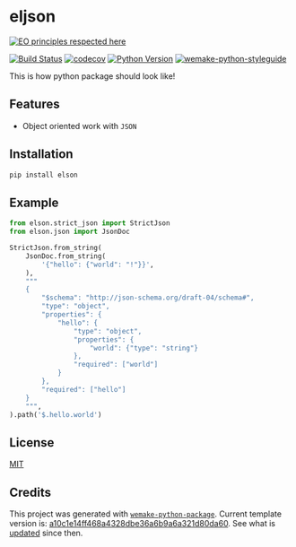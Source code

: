 # eljson

[![EO principles respected here](https://www.elegantobjects.org/badge.svg)](https://www.elegantobjects.org)

[![Build Status](https://github.com/blablatdinov/eljson/workflows/test/badge.svg?branch=master&event=push)](https://github.com/blablatdinov/eljson/actions?query=workflow%3Atest)
[![codecov](https://codecov.io/gh/blablatdinov/eljson/branch/master/graph/badge.svg)](https://codecov.io/gh/ablablatdinoveljson)
[![Python Version](https://img.shields.io/pypi/pyversions/eljson.svg)](https://pypi.org/project/eljson/)
[![wemake-python-styleguide](https://img.shields.io/badge/style-wemake-000000.svg)](https://github.com/wemake-services/wemake-python-styleguide)

This is how python package should look like!


## Features

- Object oriented work with `JSON`


## Installation

```bash
pip install elson
```


## Example

```python
from elson.strict_json import StrictJson
from elson.json import JsonDoc

StrictJson.from_string(
    JsonDoc.from_string(
        '{"hello": {"world": "!"}}',
    ),
    """
    {
        "$schema": "http://json-schema.org/draft-04/schema#",
        "type": "object",
        "properties": {
            "hello": {
                "type": "object",
                "properties": {
                    "world": {"type": "string"}
                },
                "required": ["world"]
            }
        },
        "required": ["hello"]
    }
    """,
).path('$.hello.world')
```

## License

[MIT](https://github.com/blablatdinov/eljson/blob/master/LICENSE)


## Credits

This project was generated with [`wemake-python-package`](https://github.com/wemake-services/wemake-python-package). Current template version is: [a10c1e14ff468a4328dbe36a6b9a6a321d80da60](https://github.com/wemake-services/wemake-python-package/tree/a10c1e14ff468a4328dbe36a6b9a6a321d80da60). See what is [updated](https://github.com/wemake-services/wemake-python-package/compare/a10c1e14ff468a4328dbe36a6b9a6a321d80da60...master) since then.
